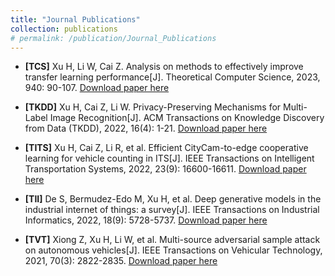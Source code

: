 ```yaml
---
title: "Journal Publications"
collection: publications
# permalink: /publication/Journal_Publications
---
```


- **[TCS]** Xu H, Li W, Cai Z. Analysis on methods to effectively improve transfer learning performance[J]. Theoretical Computer Science, 2023, 940: 90-107. [Download paper here](http://honghuixuhenry.github.io/files/TCS.pdf)

- **[TKDD]** Xu H, Cai Z, Li W. Privacy-Preserving Mechanisms for Multi-Label Image Recognition[J]. ACM Transactions on Knowledge Discovery from Data (TKDD), 2022, 16(4): 1-21. [Download paper here](http://honghuixuhenry.github.io/files/TKDD.pdf)

- **[TITS]** Xu H, Cai Z, Li R, et al. Efficient CityCam-to-edge cooperative learning for vehicle counting in ITS[J]. IEEE Transactions on Intelligent Transportation Systems, 2022, 23(9): 16600-16611. [Download paper here](http://honghuixuhenry.github.io/files/TITS.pdf)

- **[TII]** De S, Bermudez-Edo M, Xu H, et al. Deep generative models in the industrial internet of things: a survey[J]. IEEE Transactions on Industrial Informatics, 2022, 18(9): 5728-5737. [Download paper here](http://honghuixuhenry.github.io/files/TII.pdf)

- **[TVT]** Xiong Z, Xu H, Li W, et al. Multi-source adversarial sample attack on autonomous vehicles[J]. IEEE Transactions on Vehicular Technology, 2021, 70(3): 2822-2835. [Download paper here](http://honghuixuhenry.github.io/files/TVT.pdf)
